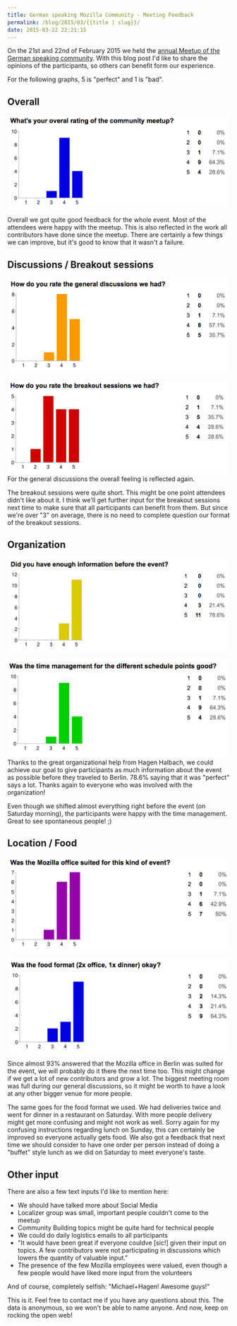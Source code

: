```yaml
---
title: German speaking Mozilla Community - Meeting Feedback
permalink: /blog/2015/03/{{title | slug}}/
date: 2015-03-22 22:21:15
---
```


On the 21st and 22nd of February 2015 we held the [annual Meetup of the German speaking community](http://www.michaelkohler.info/2015/mozilla-german-speaking-community-meetup-2015-day1). With this blog post I'd like to share the opinions of the participants, so others can benefit form our experience.

<!-- excerpt -->

For the following graphs, 5 is "perfect" and 1 is "bad".

## Overall

[![Screen Shot 2015-03-22 at 20.51.43](/images/2015/03/Screen-Shot-2015-03-22-at-20.51.43.png)](/images/2015/03/Screen-Shot-2015-03-22-at-20.51.43.png)

Overall we got quite good feedback for the whole event. Most of the attendees were happy with the meetup. This is also reflected in the work all contributors have done since the meetup. There are certainly a few things we can improve, but it's good to know that it wasn't a failure.

## Discussions / Breakout sessions

[![Screen Shot 2015-03-22 at 20.57.41](/images/2015/03/Screen-Shot-2015-03-22-at-20.57.41.png)](/images/2015/03/Screen-Shot-2015-03-22-at-20.57.41.png)

[![Screen Shot 2015-03-22 at 20.57.49](/images/2015/03/Screen-Shot-2015-03-22-at-20.57.49.png)](/images/2015/03/Screen-Shot-2015-03-22-at-20.57.49.png)For the general discussions the overall feeling is reflected again.

The breakout sessions were quite short. This might be one point attendees didn't like about it. I think we'll get further input for the breakout sessions next time to make sure that all participants can benefit from them. But since we're over "3" on average, there is no need to complete question our format of the breakout sessions.

## Organization

[![Screen Shot 2015-03-22 at 21.00.55](/images/2015/03/Screen-Shot-2015-03-22-at-21.00.55.png)](/images/2015/03/Screen-Shot-2015-03-22-at-21.00.55.png)

[![Screen Shot 2015-03-22 at 21.01.00](/images/2015/03/Screen-Shot-2015-03-22-at-21.01.00.png)](/images/2015/03/Screen-Shot-2015-03-22-at-21.01.00.png)Thanks to the great organizational help from Hagen Halbach, we could achieve our goal to give participants as much information about the event as possible before they traveled to Berlin. 78.6% saying that it was "perfect" says a lot. Thanks again to everyone who was involved with the organization!

Even though we shifted almost everything right before the event (on Saturday morning), the participants were happy with the time management. Great to see spontaneous people! ;)

## Location / Food

[![Screen Shot 2015-03-22 at 21.08.45](/images/2015/03/Screen-Shot-2015-03-22-at-21.08.45.png)](/images/2015/03/Screen-Shot-2015-03-22-at-21.08.45.png)

[![Screen Shot 2015-03-22 at 21.08.52](/images/2015/03/Screen-Shot-2015-03-22-at-21.08.52.png)](/images/2015/03/Screen-Shot-2015-03-22-at-21.08.52.png)

Since almost 93% answered that the Mozilla office in Berlin was suited for the event, we will probably do it there the next time too. This might change if we get a lot of new contributors and grow a lot. The biggest meeting room was full during our general discussions, so it might be worth to have a look at any other bigger venue for more people.

The same goes for the food format we used. We had deliveries twice and went for dinner in a restaurant on Saturday. With more people delivery might get more confusing and might not work as well. Sorry again for my confusing instructions regarding lunch on Sunday, this can certainly be improved so everyone actually gets food. We also got a feedback that next time we should consider to have one order per person instead of doing a "buffet" style lunch as we did on Saturday to meet everyone's taste.

## Other input

There are also a few text inputs I'd like to mention here:

*   We should have talked more about Social Media
*   Localizer group was small, important people couldn't come to the meetup
*   Community Building topics might be quite hard for technical people
*   We could do daily logistics emails to all participants
*   "It would have been great if everyone couldve [sic!] given their input on topics. A few contributors were not participating in discussions which lowers the quantity of valuable input."
*   The presence of the few Mozilla employees were valued, even though a few people would have liked more input from the volunteers

And of course, completely selfish: "Michael+Hagen! Awesome guys!"

This is it. Feel free to contact me if you have any questions about this. The data is anonymous, so we won't be able to name anyone. And now, keep on rocking the open web!

